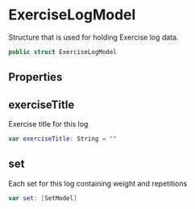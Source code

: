 # ExerciseLogModel

Structure that is used for holding Exercise log data.

``` swift
public struct ExerciseLogModel
```

## Properties

## exerciseTitle

Exercise title for this log

``` swift
var exerciseTitle: String = ""
```

## set

Each set for this log containing weight and repetitions

``` swift
var set: [SetModel]
```
